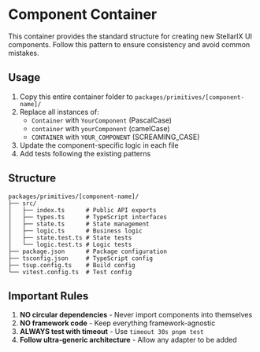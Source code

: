 # Component Container

This container provides the standard structure for creating new StellarIX UI components.
Follow this pattern to ensure consistency and avoid common mistakes.

## Usage

1. Copy this entire container folder to `packages/primitives/[component-name]/`
2. Replace all instances of:
   - `Container` with `YourComponent` (PascalCase)
   - `container` with `yourComponent` (camelCase)
   - `CONTAINER` with `YOUR_COMPONENT` (SCREAMING_CASE)
3. Update the component-specific logic in each file
4. Add tests following the existing patterns

## Structure

```
packages/primitives/[component-name]/
├── src/
│   ├── index.ts      # Public API exports
│   ├── types.ts      # TypeScript interfaces
│   ├── state.ts      # State management
│   ├── logic.ts      # Business logic
│   ├── state.test.ts # State tests
│   └── logic.test.ts # Logic tests
├── package.json      # Package configuration
├── tsconfig.json     # TypeScript config
├── tsup.config.ts    # Build config
└── vitest.config.ts  # Test config
```

## Important Rules

1. **NO circular dependencies** - Never import components into themselves
2. **NO framework code** - Keep everything framework-agnostic
3. **ALWAYS test with timeout** - Use `timeout 30s pnpm test`
4. **Follow ultra-generic architecture** - Allow any adapter to be added